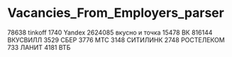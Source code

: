 # Vacancies_From_Employers_parser

78638 tinkoff
1740 Yandex
2624085 вкусно и точка
15478 ВК
816144 ВКУСВИЛЛ
3529 СБЕР
3776 МТС
3148 СИТИЛИНК
2748 РОСТЕЛЕКОМ
733 ЛАНИТ
4181 ВТБ